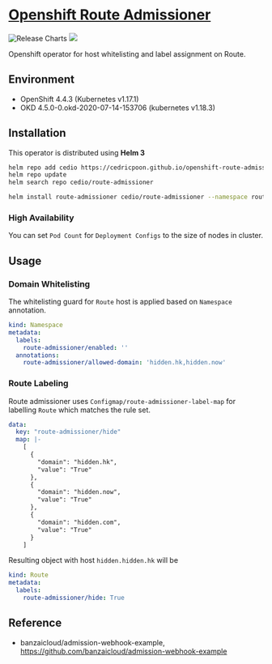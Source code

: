 # [Openshift Route Admissioner](https://github.com/cedricpoon/openshift-route-admissioner)
![Release Charts](https://github.com/cedricpoon/openshift-route-admissioner/workflows/Release%20Charts/badge.svg)
[![](https://img.shields.io/docker/cloud/build/cedricpoon/route-admissioner)](https://hub.docker.com/repository/docker/cedricpoon/route-admissioner)

Openshift operator for host whitelisting and label assignment on Route.

## Environment
- OpenShift 4.4.3 (Kubernetes v1.17.1)
- OKD 4.5.0-0.okd-2020-07-14-153706 (kubernetes v1.18.3)

## Installation
This operator is distributed using **Helm 3**
```sh
helm repo add cedio https://cedricpoon.github.io/openshift-route-admissioner
helm repo update
helm search repo cedio/route-admissioner

helm install route-admissioner cedio/route-admissioner --namespace route-admissioner-operator
```

### High Availability
You can set `Pod Count` for `Deployment Configs` to the size of nodes in cluster.

## Usage
### Domain Whitelisting
The whitelisting guard for `Route` host is applied based on `Namespace` annotation.
```yaml
kind: Namespace
metadata:
  labels:
    route-admissioner/enabled: ''
  annotations:
    route-admissioner/allowed-domain: 'hidden.hk,hidden.now'
```
### Route Labeling
Route admissioner uses `Configmap/route-admissioner-label-map` for labelling `Route` which matches the rule set.
```yaml
data:
  key: "route-admissioner/hide"
  map: |-
    [
      {
        "domain": "hidden.hk",
        "value": "True"
      },
      {
        "domain": "hidden.now",
        "value": "True"
      },
      {
        "domain": "hidden.com",
        "value": "True"
      }
    ]
```
Resulting object with host `hidden.hidden.hk` will be
```yaml
kind: Route
metadata:
  labels:
    route-admissioner/hide: True
```

## Reference
- banzaicloud/admission-webhook-example, https://github.com/banzaicloud/admission-webhook-example
